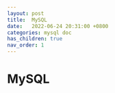 ```yaml
---
layout: post
title:  MySQL
date:   2022-06-24 20:31:00 +0800
categories: mysql doc
has_children: true
nav_order: 1
---
```


# MySQL